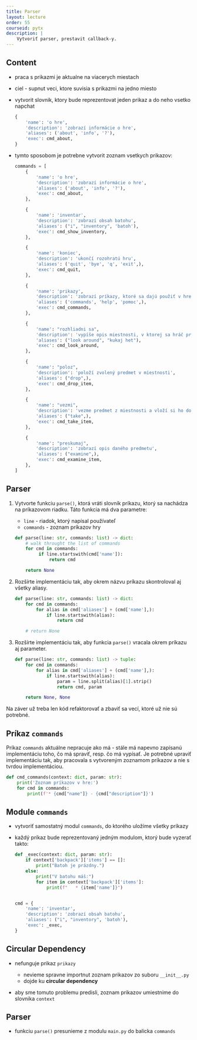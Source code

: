 ```yaml
---
title: Parser
layout: lecture 
order: 55
courseid: pytx
description: |
    Vytvoriť parser, prestavit callback-y.
---
```


## Content

* praca s prikazmi je aktualne na viacerych miestach
* ciel - supnut veci, ktore suvisia s prikazmi na jedno miesto
* vytvorit slovnik, ktory bude reprezentovat jeden prikaz a do neho vsetko napchat

    ```python
    {
        'name': 'o hre',
        'description': 'zobrazí informácie o hre',
        'aliases': ('about', 'info', '?'),
        'exec': cmd_about,
    }
    ```

* tymto sposobom je potrebne vytvorit zoznam vsetkych prikazov:

	```python
	commands = [
		{
			'name': 'o hre',
			'description': 'zobrazí informácie o hre',
			'aliases': ('about', 'info', '?'),
			'exec': cmd_about,
		},

		{
			'name': 'inventar',
			'description': 'zobrazí obsah batohu',
			'aliases': ("i", "inventory", 'batoh'),
			'exec': cmd_show_inventory,
		},

		{
			'name': 'koniec',
			'description': 'ukončí rozohratú hru',
			'aliases': ('quit', 'bye', 'q', 'exit',),
			'exec': cmd_quit,
		},

		{
			'name': 'prikazy',
			'description': 'zobrazí príkazy, ktoré sa dajú použiť v hre',
			'aliases': ('commands', 'help', 'pomoc',),
			'exec': cmd_commands,
		},

		{
			'name': "rozhliadni sa",
			'description': 'vypíše opis miestnosti, v ktorej sa hráč práve nachádza',
			'aliases': ("look around", "kukaj het"),
			'exec': cmd_look_around,
		},

		{
			'name': "poloz",
			'description': 'položí zvolený predmet v miestnosti',
			'aliases': ("drop",),
			'exec': cmd_drop_item,
		},

		{
			'name': "vezmi",
			'description': 'vezme predmet z miestnosti a vloží si ho do batohu',
			'aliases': ("take",),
			'exec': cmd_take_item,
		},

		{
			'name': "preskumaj",
			'description': 'zobrazí opis daného predmetu',
			'aliases': ("examine",),
			'exec': cmd_examine_item,
		},
	]
	```


## Parser

1. Vytvorte funkciu `parse()`, ktorá vráti slovník príkazu, ktorý sa nachádza na príkazovom riadku. Táto funkcia má dva parametre:

   * `line` - riadok, ktorý napísal používateľ
   * `commands` - zoznam príkazov hry

   ```python
   def parse(line: str, commands: list) -> dict:
       # walk throught the list of commands
       for cmd in commands:
            if line.startswith(cmd['name']):
                return cmd
   
       return None
   ```


2. Rozšírte implementáciu tak, aby okrem názvu príkazu skontroloval aj všetky aliasy.

    ```python
    def parse(line: str, commands: list) -> dict:
        for cmd in commands:
            for alias in cmd['aliases'] + (cmd['name'],):
                if line.startswith(alias):
                    return cmd

        # return None
    ```

3. Rozšírte implementáciu tak, aby funkcia `parse()` vracala okrem príkazu aj parameter.

    ```python
	def parse(line: str, commands: list) -> tuple:
		for cmd in commands:
			for alias in cmd['aliases'] + (cmd['name'],):
				if line.startswith(alias):
					param = line.split(alias)[1].strip()
					return cmd, param

		return None, None
	```

Na záver už treba len kód refaktorovať a zbaviť sa vecí, ktoré už nie sú potrebné.


## Príkaz `commands`

Príkaz `commands` aktuálne nepracuje ako má - stále má napevno zapísanú implementáciu toho, čo má spraviť, resp. čo má vypísať. Je potrebné upraviť implementáciu tak, aby pracovala s vytvoreným zoznamom príkazov a nie s tvrdou implementáciou.

```python
def cmd_commands(context: dict, param: str):
    print('Zoznam príkazov v hre:')
    for cmd in commands:
        print(f'* {cmd["name"]} - {cmd["description"]}')
```


## Module `commands`

* vytvoriť samostatný modul `commands`, do ktorého uložíme všetky príkazy

* každý príkaz bude reprezentovaný jedným modulom, ktorý bude vyzerať takto:

    ```python
    def _exec(context: dict, param: str):
        if context['backpack']['items'] == []:
            print("Batoh je prázdny.")
        else:
            print("V batohu máš:")
            for item in context['backpack']['items']:
                print(f"   * {item['name']}")
    
    
    cmd = {
        'name': 'inventar',
        'description': 'zobrazí obsah batohu',
        'aliases': ("i", "inventory", 'batoh'),
        'exec': _exec,
    }
    ```


 ## Circular Dependency

* nefunguje prikaz `prikazy`
	* nevieme spravne importnut zoznam prikazov zo suboru `__init__.py`
	* dojde ku **circular dependency**

* aby sme tomuto problemu predisli, zoznam prikazov umiestnime do slovnika `context`


## Parser

* funkciu `parse()` presunieme z modulu `main.py` do balicka `commands`

